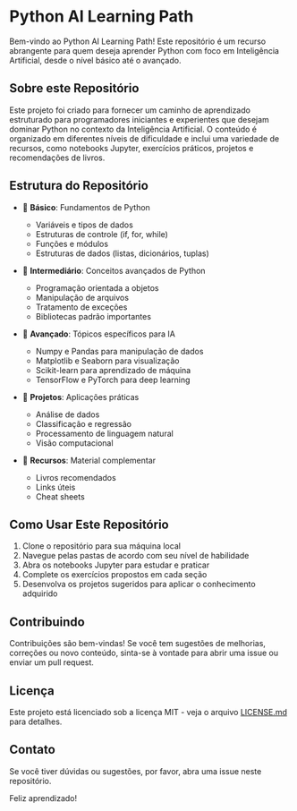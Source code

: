 # Python AI Learning Path

Bem-vindo ao Python AI Learning Path! Este repositório é um recurso abrangente para quem deseja aprender Python com foco em Inteligência Artificial, desde o nível básico até o avançado.

## Sobre este Repositório

Este projeto foi criado para fornecer um caminho de aprendizado estruturado para programadores iniciantes e experientes que desejam dominar Python no contexto da Inteligência Artificial. O conteúdo é organizado em diferentes níveis de dificuldade e inclui uma variedade de recursos, como notebooks Jupyter, exercícios práticos, projetos e recomendações de livros.

## Estrutura do Repositório

- 📁 **Básico**: Fundamentos de Python
  - Variáveis e tipos de dados
  - Estruturas de controle (if, for, while)
  - Funções e módulos
  - Estruturas de dados (listas, dicionários, tuplas)

- 📁 **Intermediário**: Conceitos avançados de Python
  - Programação orientada a objetos
  - Manipulação de arquivos
  - Tratamento de exceções
  - Bibliotecas padrão importantes

- 📁 **Avançado**: Tópicos específicos para IA
  - Numpy e Pandas para manipulação de dados
  - Matplotlib e Seaborn para visualização
  - Scikit-learn para aprendizado de máquina
  - TensorFlow e PyTorch para deep learning

- 📁 **Projetos**: Aplicações práticas
  - Análise de dados
  - Classificação e regressão
  - Processamento de linguagem natural
  - Visão computacional

- 📁 **Recursos**: Material complementar
  - Livros recomendados
  - Links úteis
  - Cheat sheets

## Como Usar Este Repositório

1. Clone o repositório para sua máquina local
2. Navegue pelas pastas de acordo com seu nível de habilidade
3. Abra os notebooks Jupyter para estudar e praticar
4. Complete os exercícios propostos em cada seção
5. Desenvolva os projetos sugeridos para aplicar o conhecimento adquirido

## Contribuindo

Contribuições são bem-vindas! Se você tem sugestões de melhorias, correções ou novo conteúdo, sinta-se à vontade para abrir uma issue ou enviar um pull request.

## Licença

Este projeto está licenciado sob a licença MIT - veja o arquivo [LICENSE.md](LICENSE.md) para detalhes.

## Contato

Se você tiver dúvidas ou sugestões, por favor, abra uma issue neste repositório.

Feliz aprendizado!
